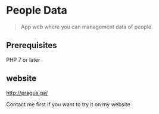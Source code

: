 

# People Data

> App web where you can management data of people.

## Prerequisites

PHP 7 or later

## website 

http://pragus.ga/

Contact me first if you want to try it on my website

